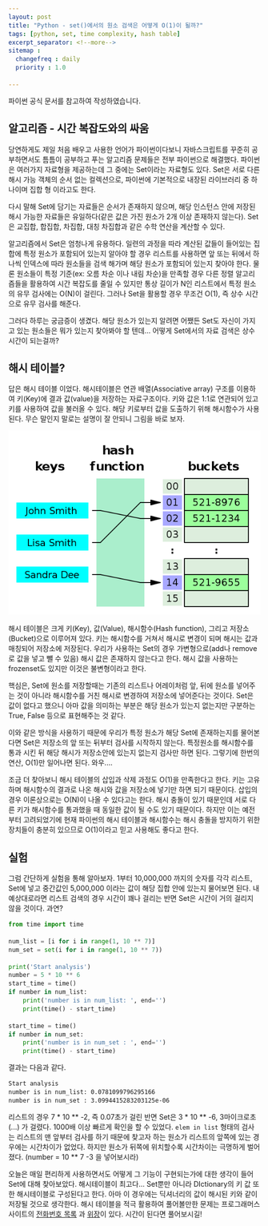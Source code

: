 ```yaml
---
layout: post
title: "Python - set()에서의 원소 검색은 어떻게 O(1)이 될까?"
tags: [python, set, time complexity, hash table]
excerpt_separator: <!--more-->
sitemap :
  changefreq : daily
  priority : 1.0

---
```




파이썬 공식 문서를 참고하여 작성하였습니다.

<!--more-->

## 알고리즘 - 시간 복잡도와의 싸움

당연하게도 제일 처음 배우고 사용한 언어가 파이썬이다보니 자바스크립트를 꾸준히 공부하면서도 틈틈이 공부하고 푸는 알고리즘 문제들은 전부 파이썬으로 해결했다. 파이썬은 여러가지 자료형을 제공하는데 그 중에는 Set이라는 자료형도 있다.  Set은 서로 다른 해시 가능 객체의 순서 없는 컬렉션으로, 파이썬에 기본적으로 내장된 라이브러리 중 하나이며 집합 형 이라고도 한다. 

다시 말해 Set에 담기는 자료들은 순서가 존재하지 않으며, 해당 인스턴스 안에 저장된 해시 가능한 자료들은 유일하다(같은 값은 가진 원소가 2개 이상 존재하지 않는다). Set은 교집합, 합집합, 차집합, 대칭 차집합과 같은 수학 연산을 계산할 수 있다.

알고리즘에서 Set은 엄청나게 유용하다. 일련의 과정을 따라 계산된 값들이 들어있는 집합에 특정 원소가 포함되어 있는지 알아야 할 경우 리스트를 사용하면 앞 또는 뒤에서 하나씩 인덱스에 따라 원소들을 검색 해가며 해당 원소가 포함되어 있는지 찾아야 한다. 물론 원소들이 특정 기준(ex: 오름 차순 이나 내림 차순)을 만족할 경우 다른 정렬 알고리즘들을 활용하여 시간 복잡도를 줄일 수 있지만 통상 길이가 N인 리스트에서 특정 원소의 유무 검사에는 O(N)이 걸린다. 그러나 Set을 활용할 경우 무조건 O(1), 즉 상수 시간으로 유무 검사를 해준다. 

그러다 하루는 궁금증이 생겼다. 해당 원소가 있는지 알려면 어쨌든 Set도 자신이 가지고 있는 원소들은 뭐가 있는지 찾아봐야 할 텐데... 어떻게 Set에서의 자료 검색은 상수시간이 되는걸까?

## 해시 테이블?

답은 해시 테이블 이었다. 해시테이블은 연관 배열(Associative array) 구조를 이용하여 키(Key)에 결과 값(value)을 저장하는 자료구조이다. 키와 값은 1:1로 연관되어 있고 키를 사용하여 값을 불러올 수 있다. 해당 키로부터 값을 도출하기 위해 해시함수가 사용된다. 무슨 말인지 말로는 설명이 잘 안되니 그림을 바로 보자.

![img.png](/assets/img/posts/2020-11-28-set-in-python/1iHTnDFd3sR5FqjHD1FDu9A.png)

 해시 테이블은 크게 키(Key), 값(Value), 해시함수(Hash function), 그리고 저장소(Bucket)으로 이루어져 있다. 키는 해시함수를 거쳐서 해시로 변경이 되며 해시는 값과 매칭되어 저장소에 저장된다. 우리가 사용하는 Set의 경우 가변형으로(add나 remove로 값을 넣고 뺄 수 있음) 해시 값은 존재하지 않는다고 한다. 해시 값을 사용하는 frozenset도 있지만 이것은 불변형이라고 한다. 

핵심은,  Set에 원소를 저장할때는 기존의 리스트나 어레이처럼 앞, 뒤에 원소를 넣어주는 것이 아니라  해시함수를 거친 해시로 변경하여 저장소에 넣어준다는 것이다. Set은 값이 없다고 했으니 아마 값을 의미하는 부분은 해당 원소가 있는지 없는지만 구분하는 True, False  등으로 표현해주는 것 같다. 

이와 같은 방식을 사용하기 때문에 우리가 특정 원소가 해당 Set에 존재하는지를 물어본다면 Set은 저장소의 앞 또는 뒤부터 검사를 시작하지 않는다. 특정원소를 해시함수를 통과 시킨 뒤 해당 해시가 저장소안에 있는지 없는지 검사만 하면 된다. 그렇기에 한번의 연산, O(1)만 일어나면 된다. 와우....

조금 더 찾아보니 해시 테이블의 삽입과 삭제 과정도 O(1)을 만족한다고 한다. 키는 고유하며 해시함수의 결과로 나온 해시와 값을 저장소에 넣기만 하면 되기 때문이다. 삽입의 경우 이론상으로는 O(N)이 나올 수 있다고는 한다. 해시 충돌이 있기 때문인데 서로 다른 키가 해시함수를 통과했을 때 동일한 값이 될 수도 있기 때문이다. 하지만 이는 예전부터 고려되었기에 현재 파이썬의 해시 테이블과 해시함수는 해시 충돌을 방지하기 위한 장치들이 충분히 있으므로 O(1)이라고 믿고 사용해도 좋다고 한다.

## 실험

그럼 간단하게 실험을 통해 알아보자. 1부터 10,000,000 까지의 숫자를 각각 리스트, Set에 넣고 중간값인 5,000,000 이라는 값이 해당 집합 안에 있는지 물어보면 된다. 내 예상대로라면 리스트 검색의 경우 시간이 꽤나 걸리는 반면 Set은 시간이 거의 걸리지 않을 것이다. 과연?

```python
from time import time

num_list = [i for i in range(1, 10 ** 7)]
num_set = set(i for i in range(1, 10 ** 7))

print('Start analysis')
number = 5 * 10 ** 6
start_time = time()
if number in num_list:
    print('number is in num_list: ', end='')
    print(time() - start_time)

start_time = time()
if number in num_set:
    print('number is in num_set : ', end='')
    print(time() - start_time)
```

결과는 다음과 같다.

```bash
Start analysis
number is in num_list: 0.0781099796295166
number is in num_set : 3.0994415283203125e-06
```

리스트의 경우 7 * 10 ** -2, 즉 0.07초가 걸린 반면 Set은 3 * 10 ** -6, 3마이크로초(...) 가 걸렸다. 1000배 이상 빠르게 확인을 할 수 있었다. `elem in list` 형태의 검사는 리스트의 맨 앞부터 검사를 하기 때문에 찾고자 하는 원소가 리스트의 앞쪽에 있는 경우에는 시간차이가 없었다. 하지만 원소가 뒤쪽에 위치할수록 시간차이는 극명하게 벌어졌다. (number = 10 ** 7 -3 을 넣어보시라) 

오늘은 매일 편리하게 사용하면서도 어떻게 그 기능이 구현되는가에 대한 생각이 들어 Set에 대해 찾아보았다. 해시테이블이 최고다...  Set뿐만 아니라 DIctionary의 키 값 또한 해시테이블로 구성된다고 한다. 아마 이 경우에는 딕셔너리의 값이 해시된 키와 같이 저장될 것으로 생각한다. 해시 테이블을 적극 활용하여 풀어볼만한 문제는 프로그래머스 사이트의 [전화번호 목록](https://programmers.co.kr/learn/courses/30/lessons/42577) 과 [위장](https://programmers.co.kr/learn/courses/30/lessons/42578)이 있다. 시간이 된다면 풀어보시길!